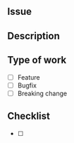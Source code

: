 ## Issue
 
## Description

## Type of work

- [ ] Feature
- [ ] Bugfix
- [ ] Breaking change

## Checklist

- [ ]  
 
